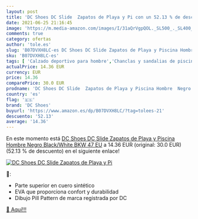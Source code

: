 ```yaml
---
layout: post
title: 'DC Shoes DC Slide  Zapatos de Playa y Pi con un 52.13 % de descuento'
date: 2021-06-25 21:16:45
image: 'https://m.media-amazon.com/images/I/31aQrVgpQOL._SL500_._SL400_.jpg'
comments: true
category: ofertas
author: 'tole.es'
slug: 'B07DVXH8LC-es DC Shoes DC Slide Zapatos de Playa y Piscina Hombre Negro...'
sku: 'B07DVXH8LC-es'
tags: [ 'Calzado deportivo para hombre','Chanclas y sandalias de piscina para hombre','Sandalias de vestir para hombre','Zapatillas y calzado deportivo para hombre','Zapatos','Zapatos para hombre','Zapatos y complementos','dc shoes','zapatos', ]
actualPrice: 14.36 EUR
currency: EUR
price: 14.36
comparePrice: 30.0 EUR
prodname: 'DC Shoes DC Slide  Zapatos de Playa y Piscina Hombre  Negro  Black/White BKW   47 EU'
country: 'es'
flag: '🇪🇸'
brand: 'DC Shoes'
buyurl: 'https://www.amazon.es/dp/B07DVXH8LC/?tag=tolees-21'
descuento: '52.13'
average: '14.36'
---
```


En este momento está [DC Shoes DC Slide  Zapatos de Playa y Piscina Hombre  Negro  Black/White BKW   47 EU](https://www.amazon.es/dp/B07DVXH8LC/?tag=tolees-21) a 14.36 EUR (original: 30.0 EUR) (52.13 %  de descuento) en el siguiente enlace!

[![DC Shoes DC Slide  Zapatos de Playa y Pi](https://m.media-amazon.com/images/I/31aQrVgpQOL._SL500_._SL400_.jpg)](https://www.amazon.es/dp/B07DVXH8LC/?tag=tolees-21)

🔎:

- Parte superior en cuero sintético
- EVA que proporciona confort y durabilidad
- Dibujo Pill Pattern de marca registrada por DC

[🛒 Aquí!!!](https://www.amazon.es/dp/B07DVXH8LC/?tag=tolees-21)
